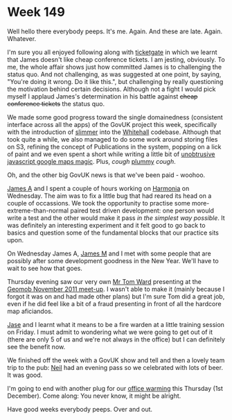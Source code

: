 Week 149
========

Well hello there everybody peeps.  It's me.  Again.  And these are late.  Again.  Whatever.

I'm sure you all enjoyed following along with [ticketgate](http://interblah.net/ticketgate) in which we learnt that James doesn't like cheap conference tickets.  I am jesting, obviously.  To me, the whole affair shows just how committed James is to challenging the status quo.  And not challenging, as was suggested at one point, by saying, "You're doing it wrong. Do it like this.", but challenging by really questioning the motivation behind certain decisions.  Although not a fight I would pick myself I applaud James's determination in his battle against ~~cheap conference tickets~~ the status quo.

We made some good progress toward the single domainedness (consistent interface across all the apps) of the GovUK project this week, specifically with the introduction of [slimmer](https://github.com/alphagov/slimmer) into the [Whitehall](https://github.com/alphagov/whitehall) codebase.  Although that took quite a while, we also managed to do some work around storing files on S3, refining the concept of Publications in the system, popping on a lick of paint and we even spent a short while writing a little bit of [unobtrusive javascript google maps magic](https://github.com/alphagov/whitehall/commit/40c4255bc628eedafdea3ae32a24153d4abedbb6).  Plus, *cough* [plummy](https://github.com/alphagov/whitehall/commit/103ed13cf4688e2887c79e9b13d26742b6aa2af6) *cough*.

Oh, and the other big GovUK news is that we've been paid - woohoo.

[James A](http://interblah.net/) and I spent a couple of hours working on [Harmonia](https://github.com/freerange/harmonia) on Wednesday.  The aim was to fix a little bug that had reared its head on a couple of occassions.  We took the opportunity to practise some more-extreme-than-normal paired test driven development: one person would write a test and the other would make it pass *in the simplest way possible*.  It was definitely an interesting experiment and it felt good to go back to basics and question some of the fundamental blocks that our practice sits upon.

On Wednesday James A, [James M](http://jamesmead.org/) and I met with some people that are possibly after some development goodness in the New Year.  We'll have to wait to see how that goes.

Thursday evening saw our very own [Mr Tom Ward](http://tomafro.net/) presenting at the [Geomob November 2011 meet-up](http://lanyrd.com/2011/geomob-november/).  I wasn't able to make it (mainly because I forgot it was on and had made other plans) but I'm sure Tom did a great job, even if he did feel like a bit of a fraud presenting in front of all the hardcore map aficiandos.

[Jase](http://jasoncale.com/) and I learnt what it means to be a fire warden at a little training session on Friday.  I must admit to wondering what we were going to get out of it (there are only 5 of us and we're not always in the office) but I can definitely see the benefit now.

We finished off the week with a GovUK show and tell and then a lovely team trip to the pub: [Neil](https://twitter.com/#!/neillyneil/) had an evening pass so we celebrated with lots of beer.  It was good.

I'm going to end with another plug for our [office warming](http://gofreerange.com/officewarming) this Thursday (1st December).  Come along: You never know, it might be alright.

Have good weeks everybody peeps.  Over and out.